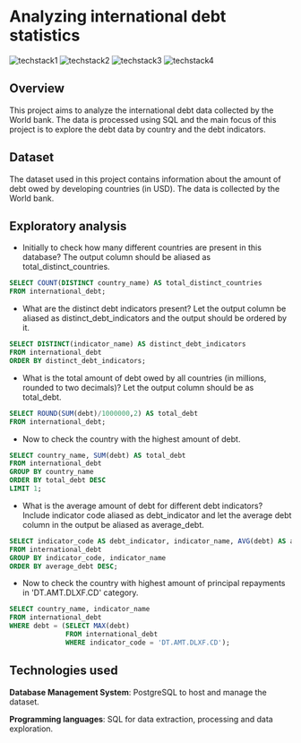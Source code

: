 # Analyzing international debt statistics

![techstack1](https://camo.githubusercontent.com/9edf0a1d750cedbb64e89a53a8ec40a14a46abd81765059ef1285114cda0a282/68747470733a2f2f696d672e736869656c64732e696f2f62616467652f506f737467726553514c2d3431363945312e7376673f7374796c653d666f722d7468652d6261646765266c6f676f3d506f737467726553514c266c6f676f436f6c6f723d7768697465)  ![techstack2](https://camo.githubusercontent.com/410d86e43f847d3f6e3027fa6f0c2fb7641d893fa601d863a943eac968c41890/68747470733a2f2f696d672e736869656c64732e696f2f62616467652f6769746875622d2532333132313031312e7376673f7374796c653d666f722d7468652d6261646765266c6f676f3d676974687562266c6f676f436f6c6f723d7768697465) 
![techstack3](https://camo.githubusercontent.com/998382ebc9a32162128b00b597ea488192df024fd015e5edec001fe29fcb93a6/68747470733a2f2f696d672e736869656c64732e696f2f62616467652f56697375616c25323053747564696f253230436f64652d3030373864372e7376673f7374796c653d666f722d7468652d6261646765266c6f676f3d76697375616c2d73747564696f2d636f6465266c6f676f436f6c6f723d7768697465) 
![techstack4](https://camo.githubusercontent.com/b0dd0c2b3bbe007ae4eef1f59c17c24ce53a334ad46bfdb80b5c841eaeccdde3/68747470733a2f2f696d672e736869656c64732e696f2f62616467652f6d61726b646f776e2d2532333030303030302e7376673f7374796c653d666f722d7468652d6261646765266c6f676f3d6d61726b646f776e266c6f676f436f6c6f723d7768697465)


## Overview

This project aims to analyze the international debt data collected by the World bank. The data is processed using SQL and the main focus of this project is to explore the debt data by country and the debt indicators. 

## Dataset

The dataset used in this project contains information about the amount of debt owed by developing countries (in USD). The data is collected by the World bank.

## Exploratory analysis

- Initially to check how many different countries are present in this database? The output column should be aliased as total_distinct_countries.

```sql
SELECT COUNT(DISTINCT country_name) AS total_distinct_countries
FROM international_debt;
```

- What are the distinct debt indicators present? Let the output column be aliased as distinct_debt_indicators and the output should be ordered by it.

```sql
SELECT DISTINCT(indicator_name) AS distinct_debt_indicators
FROM international_debt
ORDER BY distinct_debt_indicators;
```

- What is the total amount of debt owed by all countries (in millions, rounded to two decimals)? Let the output column should be as total_debt.

```sql
SELECT ROUND(SUM(debt)/1000000,2) AS total_debt
FROM international_debt;
```

- Now to check the country with the highest amount of debt.

```sql
SELECT country_name, SUM(debt) AS total_debt
FROM international_debt
GROUP BY country_name
ORDER BY total_debt DESC
LIMIT 1;
```

- What is the average amount of debt for different debt indicators? Include indicator code aliased as debt_indicator and let the average debt column in the output be aliased as average_debt.

```sql
SELECT indicator_code AS debt_indicator, indicator_name, AVG(debt) AS average_debt
FROM international_debt
GROUP BY indicator_code, indicator_name
ORDER BY average_debt DESC;
```

- Now to check the country with highest amount of principal repayments in 'DT.AMT.DLXF.CD' category.

```sql
SELECT country_name, indicator_name
FROM international_debt 
WHERE debt = (SELECT MAX(debt)
              FROM international_debt 
              WHERE indicator_code = 'DT.AMT.DLXF.CD');
```

## Technologies used

**Database Management System**: PostgreSQL to host and manage the dataset.

**Programming languages**: SQL for data extraction, processing and data exploration.

 


